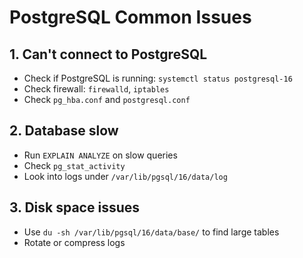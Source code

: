 # PostgreSQL Common Issues

## 1. Can't connect to PostgreSQL
- Check if PostgreSQL is running: `systemctl status postgresql-16`
- Check firewall: `firewalld`, `iptables`
- Check `pg_hba.conf` and `postgresql.conf`

## 2. Database slow
- Run `EXPLAIN ANALYZE` on slow queries
- Check `pg_stat_activity`
- Look into logs under `/var/lib/pgsql/16/data/log`

## 3. Disk space issues
- Use `du -sh /var/lib/pgsql/16/data/base/` to find large tables
- Rotate or compress logs
